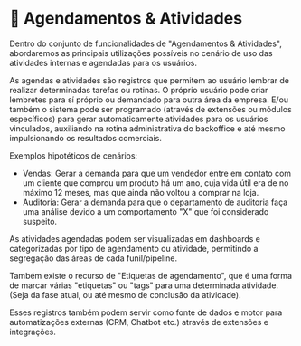 # 📆 Agendamentos & Atividades

Dentro do conjunto de funcionalidades de "Agendamentos & Atividades", abordaremos as principais utilizações possíveis no cenário de uso das atividades internas e agendadas para os usuários.

As agendas e atividades são registros que permitem ao usuário lembrar de realizar determinadas tarefas ou rotinas. O próprio usuário pode criar lembretes para sí próprio ou demandado para outra área da empresa. E/ou também o sistema pode ser programado (através de extensões ou módulos específicos) para gerar automaticamente atividades para os usuários vinculados, auxiliando na rotina administrativa do backoffice e até mesmo impulsionando os resultados comerciais.

Exemplos hipotéticos de cenários:

- Vendas: Gerar a demanda para que um vendedor entre em contato com um cliente que comprou um produto há um ano, cuja vida útil era de no máximo 12 meses, mas que ainda não voltou a comprar na loja.
- Auditoria: Gerar a demanda para que o departamento de auditoria faça uma análise devido a um comportamento "X" que foi considerado suspeito.

As atividades agendadas podem ser visualizadas em dashboards e categorizadas por tipo de agendamento ou atividade, permitindo a segregação das áreas de cada funil/pipeline.

Também existe o recurso de "Etiquetas de agendamento", que é uma forma de marcar várias "etiquetas" ou "tags" para uma determinada atividade. (Seja da fase atual, ou até mesmo de conclusāo da atividade).

Esses registros também podem servir como fonte de dados e motor para automatizações externas (CRM, Chatbot etc.) através de extensões e integrações.